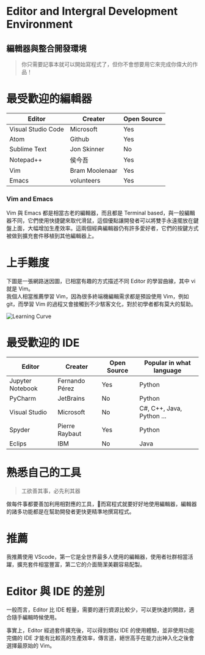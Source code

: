 # Editor and Intergral Development Environment
## 編輯器與整合開發環境

>你只需要記事本就可以開始寫程式了，但你不會想要用它來完成你偉大的作品！

# 最受歡迎的編輯器
| Editor             | Creater        | Open Source |
|--------------------|----------------|-------------|
| Visual Studio Code | Microsoft      | Yes         |
| Atom               | Github         | Yes         |
| Sublime Text       | Jon Skinner    | No          |
| Notepad++          | 侯今吾          | Yes         |
| Vim                | Bram Moolenaar | Yes         |
| Emacs              | volunteers     | Yes         |

### Vim and Emacs
Vim 與 Emacs 都是相當古老的編輯器，而且都是 Terminal based，與一般編輯器不同，它們使用快捷鍵來取代滑鼠，這個優點讓開發者可以將雙手永遠擺放在鍵盤上面，大幅增加生產效率。這兩個經典編輯器仍有許多愛好者，它們的按鍵方式被做到擴充套件移植到其他編輯器上。

# 上手難度
下圖是一張網路迷因圖，已相當有趣的方式描述不同 Editor 的學習曲線，其中 vi 就是 Vim。   
我個人相當推薦學習 Vim，因為很多終端機編輯需求都是預設使用 Vim，例如 git，而學習 Vim 的過程又會接觸到不少駭客文化，對於初學者都有莫大的幫助。   

![Learning Curve](https://i.stack.imgur.com/7Cu9Z.jpg)


# 最受歡迎的 IDE
| Editor           | Creater        | Open Source | Popular in what language  |
|------------------|----------------|-------------|---------------------------|
| Jupyter Notebook | Fernando Pérez | Yes         | Python                    |
| PyCharm          | JetBrains      | No          | Python                    |
| Visual Studio    | Microsoft      | No          | C#, C++, Java, Python ... |
| Spyder           | Pierre Raybaut | Yes         | Python                    |
| Eclips           | IBM            | No          | Java                      |

# 熟悉自己的工具

>工欲善其事，必先利其器

做每件事都要善加利用相對應的工具，而寫程式就要好好地使用編輯器，編輯器的諸多功能都是在幫助開發者更快更精準地撰寫程式。

# 推薦
我推薦使用 VScode，第一它是全世界最多人使用的編輯器，使用者社群相當活躍，擴充套件相當豐富，第二它的介面簡潔美觀容易配製。

# Editor 與 IDE 的差別
一般而言，Editor 比 IDE 輕量，需要的運行資源比較少，可以更快速的開啟，適合隨手編輯時候使用。

事實上，Editor 經過套件擴充後，可以得到類似 IDE 的使用體驗，並非使用功能完備的 IDE 才能有比較高的生產效率，傳言道，絕世高手在能力出神入化之後會選擇最原始的 Vim。
